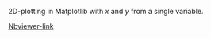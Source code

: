 2D-plotting in Matplotlib with $x$ and $y$ from a single variable.

[Nbviewer-link](http://nbviewer.jupyter.org/urls/bitbucket.org/AllanLRH/matplotlib_plotting_using_a_single_variable/raw/be2179b25dd4b711359afb1d6fd0a8d59c4124c3/matplotlib_plotting_using_a_single_variable.ipynb)

